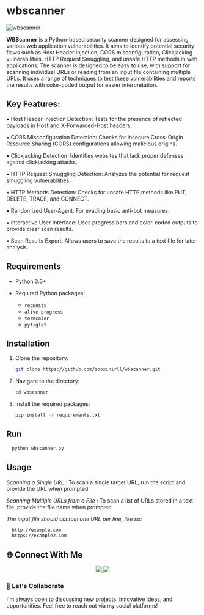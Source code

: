 # wbscanner
![wbscanner](https://github.com/user-attachments/assets/9d7fc3ab-3152-46c4-a1d1-a2458a870bc6)


**WBScanner** is a Python-based security scanner designed for assessing various web application vulnerabilities. It aims to identify potential security flaws such as Host Header Injection, CORS misconfiguration, Clickjacking vulnerabilities, HTTP Request Smuggling, and unsafe HTTP methods in web applications. The scanner is designed to be easy to use, with support for scanning individual URLs or reading from an input file containing multiple URLs. It uses a range of techniques to test these vulnerabilities and reports the results with color-coded output for easier interpretation.

## Key Features:

• Host Header Injection Detection: Tests for the presence of reflected payloads in Host and X-Forwarded-Host headers.

• CORS Misconfiguration Detection: Checks for insecure Cross-Origin Resource Sharing (CORS) configurations allowing malicious origins.

• Clickjacking Detection: Identifies websites that lack proper defenses against clickjacking attacks.

• HTTP Request Smuggling Detection: Analyzes the potential for request smuggling vulnerabilities.

• HTTP Methods Detection: Checks for unsafe HTTP methods like PUT, DELETE, TRACE, and CONNECT.

• Randomized User-Agent: For evading basic anti-bot measures.

• Interactive User Interface: Uses progress bars and color-coded outputs to provide clear scan results.

• Scan Results Export: Allows users to save the results to a text file for later analysis.


## Requirements

- Python 3.6+
- Required Python packages:

  - `requests`
  - `alive-progress`
  - `termcolor`
  - `pyfiglet`

## Installation

1. Clone the repository:
    ```bash
    git clone https://github.com/zooxinirll/wbscanner.git
    ```
2. Navigate to the directory:
    ```bash
    cd wbscanner 
    ```
3. Install the required packages:
    ```bash
    pip install -r requirements.txt
    ```

## Run

  ```bash
    python wbscanner.py
  ```

## Usage

*Scanning a Single URL :* To scan a single target URL, run the script and provide the URL when prompted

*Scanning Multiple URLs from a File :* To scan a list of URLs stored in a text file, provide the file name when prompted

*The input file should contain one URL per line, like so:*

  ```bash
    http://example.com
    https://example2.com
  ```
     


## 🌐 Connect With Me
<p align="center"> <a href="https://github.com/zooxinirll" target="_blank"> <img src="https://img.shields.io/badge/GitHub-000?style=for-the-badge&logo=github&logoColor=white" /> </a> <a href="https://www.instagram.com/h3r.10c4lh0st.07?igsh=MTRqcGNsdmN3a2FyaA==" target="_blank"> <img src="https://img.shields.io/badge/Instagram-E4405F?style=for-the-badge&logo=instagram&logoColor=white" /> </a></p>

### 🧠 Let's Collaborate
I'm always open to discussing new projects, innovative ideas, and opportunities. Feel free to reach out via my social platforms!

